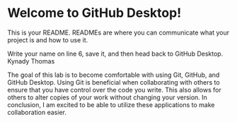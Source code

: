 # Welcome to GitHub Desktop!

This is your README. READMEs are where you can communicate what your project is and how to use it.

Write your name on line 6, save it, and then head back to GitHub Desktop.
Kynady Thomas

The goal of this lab is to become comfortable with using Git, GitHub, and GitHub Desktop. Using Git is beneficial when collaborating with others to ensure that you have control over the code you write. This also allows for others to alter copies of your work without changing your version. In conclusion, I am excited to be able to utilize these applications to make collaboration easier.